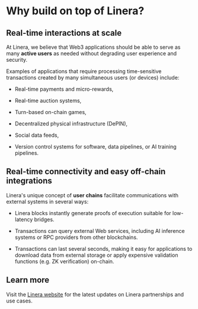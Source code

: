 # Why build on top of Linera?

## Real-time interactions at scale

At Linera, we believe that Web3 applications should be able to serve as many
**active users** as needed without degrading user experience and security.

Examples of applications that require processing time-sensitive transactions
created by many simultaneous users (or devices) include:

- Real-time payments and micro-rewards,

- Real-time auction systems,

- Turn-based on-chain games,

- Decentralized physical infrastructure (DePIN),

- Social data feeds,

- Version control systems for software, data pipelines, or AI training
  pipelines.

## Real-time connectivity and easy off-chain integrations

Linera's unique concept of **user chains** facilitate communications with
external systems in several ways:

- Linera blocks instantly generate proofs of execution suitable for low-latency
  bridges.

- Transactions can query external Web services, including AI inference systems
  or RPC providers from other blockchains.

- Transactions can last several seconds, making it easy for applications to
  download data from external storage or apply expensive validation functions
  (e.g. ZK verification) on-chain.

## Learn more

Visit the [Linera website](https://linera.io) for the latest updates on Linera
partnerships and use cases.
